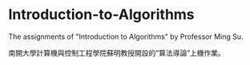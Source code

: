 # Introduction-to-Algorithms
The assignments of "Introduction to Algorithms" by Professor Ming Su.

南開大學計算機與控制工程學院蘇明教授開設的“算法導論”上機作業。
